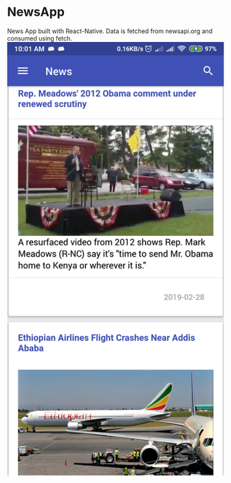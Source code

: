 # NewsApp
News App built with React-Native. Data is fetched from newsapi.org and consumed using fetch.
![ScreenShot 1](Photos/1.png?raw=true "News")
